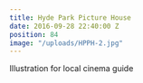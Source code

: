 ```yaml
---
title: Hyde Park Picture House
date: 2016-09-28 22:40:00 Z
position: 84
image: "/uploads/HPPH-2.jpg"
---
```


Illustration for local cinema guide
